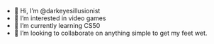- 👋 Hi, I’m @darkeyesillusionist
- 👀 I’m interested in video games
- 🌱 I’m currently learning CS50
- 💞️ I’m looking to collaborate on anything simple to get my feet wet. 
